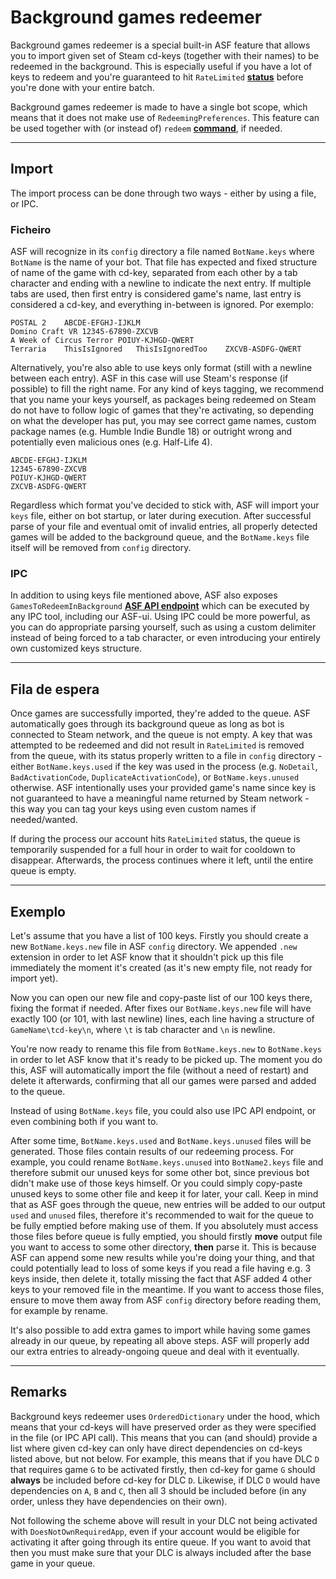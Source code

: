 # Background games redeemer

Background games redeemer is a special built-in ASF feature that allows you to import given set of Steam cd-keys (together with their names) to be redeemed in the background. This is especially useful if you have a lot of keys to redeem and you're guaranteed to hit `RateLimited` **[status](https://github.com/JustArchiNET/ArchiSteamFarm/wiki/FAQ#what-is-the-meaning-of-status-when-redeeming-a-key)** before you're done with your entire batch.

Background games redeemer is made to have a single bot scope, which means that it does not make use of `RedeemingPreferences`. This feature can be used together with (or instead of) `redeem` **[command](https://github.com/JustArchiNET/ArchiSteamFarm/wiki/Commands)**, if needed.

* * *

## Import

The import process can be done through two ways - either by using a file, or IPC.

### Ficheiro

ASF will recognize in its `config` directory a file named `BotName.keys` where `BotName` is the name of your bot. That file has expected and fixed structure of name of the game with cd-key, separated from each other by a tab character and ending with a newline to indicate the next entry. If multiple tabs are used, then first entry is considered game's name, last entry is considered a cd-key, and everything in-between is ignored. Por exemplo:

```text
POSTAL 2    ABCDE-EFGHJ-IJKLM
Domino Craft VR 12345-67890-ZXCVB
A Week of Circus Terror POIUY-KJHGD-QWERT
Terraria    ThisIsIgnored   ThisIsIgnoredToo    ZXCVB-ASDFG-QWERT
```

Alternatively, you're also able to use keys only format (still with a newline between each entry). ASF in this case will use Steam's response (if possible) to fill the right name. For any kind of keys tagging, we recommend that you name your keys yourself, as packages being redeemed on Steam do not have to follow logic of games that they're activating, so depending on what the developer has put, you may see correct game names, custom package names (e.g. Humble Indie Bundle 18) or outright wrong and potentially even malicious ones (e.g. Half-Life 4).

```text
ABCDE-EFGHJ-IJKLM
12345-67890-ZXCVB
POIUY-KJHGD-QWERT
ZXCVB-ASDFG-QWERT
```

Regardless which format you've decided to stick with, ASF will import your `keys` file, either on bot startup, or later during execution. After successful parse of your file and eventual omit of invalid entries, all properly detected games will be added to the background queue, and the `BotName.keys` file itself will be removed from `config` directory.

### IPC

In addition to using keys file mentioned above, ASF also exposes `GamesToRedeemInBackground` **[ASF API endpoint](https://github.com/JustArchiNET/ArchiSteamFarm/wiki/IPC#asf-api)** which can be executed by any IPC tool, including our ASF-ui. Using IPC could be more powerful, as you can do appropriate parsing yourself, such as using a custom delimiter instead of being forced to a tab character, or even introducing your entirely own customized keys structure.

* * *

## Fila de espera

Once games are successfully imported, they're added to the queue. ASF automatically goes through its background queue as long as bot is connected to Steam network, and the queue is not empty. A key that was attempted to be redeemed and did not result in `RateLimited` is removed from the queue, with its status properly written to a file in `config` directory - either `BotName.keys.used` if the key was used in the process (e.g. `NoDetail`, `BadActivationCode`, `DuplicateActivationCode`), or `BotName.keys.unused` otherwise. ASF intentionally uses your provided game's name since key is not guaranteed to have a meaningful name returned by Steam network - this way you can tag your keys using even custom names if needed/wanted.

If during the process our account hits `RateLimited` status, the queue is temporarily suspended for a full hour in order to wait for cooldown to disappear. Afterwards, the process continues where it left, until the entire queue is empty.

* * *

## Exemplo

Let's assume that you have a list of 100 keys. Firstly you should create a new `BotName.keys.new` file in ASF `config` directory. We appended `.new` extension in order to let ASF know that it shouldn't pick up this file immediately the moment it's created (as it's new empty file, not ready for import yet).

Now you can open our new file and copy-paste list of our 100 keys there, fixing the format if needed. After fixes our `BotName.keys.new` file will have exactly 100 (or 101, with last newline) lines, each line having a structure of `GameName\tcd-key\n`, where `\t` is tab character and `\n` is newline.

You're now ready to rename this file from `BotName.keys.new` to `BotName.keys` in order to let ASF know that it's ready to be picked up. The moment you do this, ASF will automatically import the file (without a need of restart) and delete it afterwards, confirming that all our games were parsed and added to the queue.

Instead of using `BotName.keys` file, you could also use IPC API endpoint, or even combining both if you want to.

After some time, `BotName.keys.used` and `BotName.keys.unused` files will be generated. Those files contain results of our redeeming process. For example, you could rename `BotName.keys.unused` into `BotName2.keys` file and therefore submit our unused keys for some other bot, since previous bot didn't make use of those keys himself. Or you could simply copy-paste unused keys to some other file and keep it for later, your call. Keep in mind that as ASF goes through the queue, new entries will be added to our output `used` and `unused` files, therefore it's recommended to wait for the queue to be fully emptied before making use of them. If you absolutely must access those files before queue is fully emptied, you should firstly **move** output file you want to access to some other directory, **then** parse it. This is because ASF can append some new results while you're doing your thing, and that could potentially lead to loss of some keys if you read a file having e.g. 3 keys inside, then delete it, totally missing the fact that ASF added 4 other keys to your removed file in the meantime. If you want to access those files, ensure to move them away from ASF `config` directory before reading them, for example by rename.

It's also possible to add extra games to import while having some games already in our queue, by repeating all above steps. ASF will properly add our extra entries to already-ongoing queue and deal with it eventually.

* * *

## Remarks

Background keys redeemer uses `OrderedDictionary` under the hood, which means that your cd-keys will have preserved order as they were specified in the file (or IPC API call). This means that you can (and should) provide a list where given cd-key can only have direct dependencies on cd-keys listed above, but not below. For example, this means that if you have DLC `D` that requires game `G` to be activated firstly, then cd-key for game `G` should **always** be included before cd-key for DLC `D`. Likewise, if DLC `D` would have dependencies on `A`, `B` and `C`, then all 3 should be included before (in any order, unless they have dependencies on their own).

Not following the scheme above will result in your DLC not being activated with `DoesNotOwnRequiredApp`, even if your account would be eligible for activating it after going through its entire queue. If you want to avoid that then you must make sure that your DLC is always included after the base game in your queue.